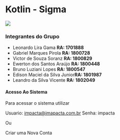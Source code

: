 

# Kotlin - Sigma

![](https://raw.githubusercontent.com/leandrovicente/leandrovicente.github.io/master/img/rh.png)



### Integrantes do Grupo 
                
- Leonardo Lira Gama <b>RA: 1701888 </b>
- Gabriel Marques Pirola <b>RA: 1800728</b>
- Victor de Souza Soranz <b>RA: 1800829</b>
- Ewerton dos Santos Araújo <b>RA: 1800448</b>
- Bruno Luziani Lopes <b>RA: 1800547</b>
- Edison Maciel da Silva Junior<b>RA: 1801987</b>
- Leandro da Silva Vicente <b>RA: 1802049</b>

#### Acesso Ao Sistema

Para acessar o sistema utilizar 

Usuario: impacta@imapacta.com.br
Senha: impacta

Ou

Criar uma Nova Conta

